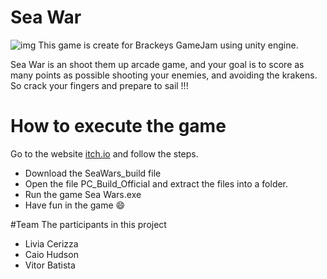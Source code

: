 # Sea War
![img](https://img.itch.zone/aW1nLzY4NTE4MzcucG5n/original/IjRCGL.png)
 This game is create for Brackeys GameJam using unity engine. 
 
Sea War is an shoot them up arcade game,  and your goal is to score as many points as possible shooting your enemies,  and avoiding the krakens.
So crack your fingers and prepare to sail !!!
 
# How to execute the game
Go to the website [itch.io](https://luiza-cerizza.itch.io/seawar) and follow the steps.
 
 - Download the SeaWars_build file 
 - Open the file PC_Build_Official and extract the files into a folder.
 - Run the game Sea Wars.exe
 - Have fun in the game :smile:
 
 #Team
 The participants in this project
 - Livia Cerizza
 - Caio Hudson
 - Vitor Batista

